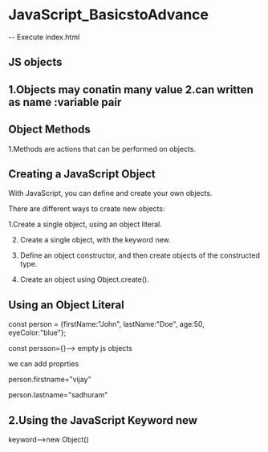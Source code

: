# JavaScript_BasicstoAdvance
--
Execute index.html

JS objects
-----------------------------------------------

1.Objects may conatin many value
2.can written as name :variable pair
------------------
Object Methods
-----------------------

1.Methods are actions that can be performed on objects.

Creating a JavaScript Object
-------------------------------------

With JavaScript, you can define and create your own objects.

There are different ways to create new objects:

1.Create a single object, using an object literal.

2. Create a single object, with the keyword new.

3. Define an object constructor, and then create objects of the constructed type.

4. Create an object using Object.create().


Using an Object Literal
----------------------------------------

const person = {firstName:"John", lastName:"Doe", age:50, eyeColor:"blue"};

const persson={}--> empty js objects

we can add proprties

person.firstname="vijay"

person.lastname="sadhuram"

2.Using the JavaScript Keyword new
------------------------------------------
keyword-->new Object()





